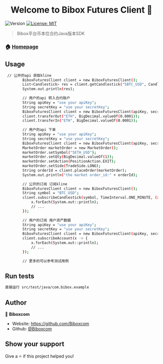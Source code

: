 <h1 align="center">Welcome to Bibox Futures Client 👋</h1>
<p>
  <img alt="Version" src="https://img.shields.io/badge/version-v1.0.0-blue.svg?cacheSeconds=2592000" />
  <a href="#" target="_blank">
    <img alt="License: MIT" src="https://img.shields.io/badge/License-MIT-yellow.svg" />
  </a>
</p>

> Bibox平台币本位合约Java版本SDK

### 🏠 [Homepage](https://futures.bibox.me/zh/futures)

## Usage

```sh
 // 公开的api 获取kline
        BiboxFuturesClient client = new BiboxFuturesClient();
        List<Candlestick> res = client.getCandlestick("5BTC_USD", CandlestickInterval.WEEKLY,10);
        System.out.println(res);
        
        // 用户的api 转入合约账户
        String apiKey = "use your apiKey";
        String secretKey = "use your secretKey";
        BiboxFuturesClient client = new BiboxFuturesClient(apiKey, secretKey);
        client.transferOut("ETH", BigDecimal.valueOf(0.0001));
        client.transferIn("ETH", BigDecimal.valueOf(0.0001));
        
        // 用户的api 下单
        String apiKey = "use your apiKey";
        String secretKey = "use your secretKey";
        BiboxFuturesClient client = new BiboxFuturesClient(apiKey, secretKey);
        MarketOrder marketOrder = new MarketOrder();
        marketOrder.setSymbol("5ETH_USD");
        marketOrder.setQty(BigDecimal.valueOf(1));
        marketOrder.setAction(PositionAction.EXIT);
        marketOrder.setSide(TradeSide.LONG);
        String orderId = client.placeOrder(marketOrder);
        System.out.println("the market order_id:" + orderId);
        
        // 公开的订阅 订阅kline
        BiboxFuturesClient client = new BiboxFuturesClient();
        String symbol = "BTC_USD";
        client.subscribeCandlestick(symbol, TimeInterval.ONE_MINUTE, (x) -> {
            x.forEach(System.out::println);
            // ...
        });
        
        // 用户的订阅 用户资产数据
        String apiKey = "use your apiKey";
        String secretKey = "use your secretKey";
        BiboxFuturesClient client = new BiboxFuturesClient(apiKey, secretKey);
        client.subscribeAccount(x -> {
            x.forEach(System.out::println);
            // ...
        });
        
        // 更多的可以参考测试用例
```

## Run tests

```sh
直接运行 src/test/java/com.bibox.example
```

## Author

👤 **Biboxcom**

* Website: https://github.com/Biboxcom
* Github: [@Biboxcom](https://github.com/Biboxcom)

## Show your support

Give a ⭐️ if this project helped you!


